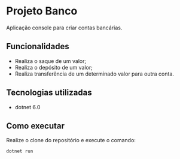 # Projeto Banco

Aplicação console para criar contas bancárias.

## Funcionalidades

- Realiza o saque de um valor;
- Realiza o depósito de um valor;
- Realiza transferência de um determinado valor para outra conta.

## Tecnologias utilizadas

- dotnet 6.0

## Como executar

Realize o clone do repositório e execute o comando:

```
dotnet run
```
